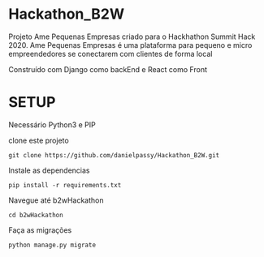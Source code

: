 # Hackathon_B2W

Projeto Ame Pequenas Empresas criado para o Hackhathon Summit Hack 2020.
Ame Pequenas Empresas é uma plataforma para pequeno e micro empreendedores se conectarem com clientes de forma local

Construído com Django como backEnd e React como Front


# SETUP

Necessário Python3 e PIP

clone este projeto

    git clone https://github.com/danielpassy/Hackathon_B2W.git
   
Instale as dependencias

    pip install -r requirements.txt
    
Navegue até b2wHackathon

    cd b2wHackathon

Faça as migrações

    python manage.py migrate
    
 
    
